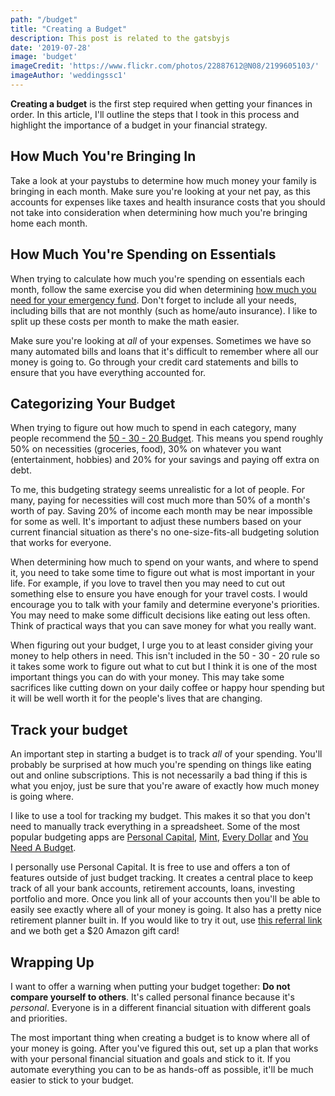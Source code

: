 ```yaml
---
path: "/budget"
title: "Creating a Budget"
description: This post is related to the gatsbyjs
date: '2019-07-28'
image: 'budget'
imageCredit: 'https://www.flickr.com/photos/22887612@N08/2199605103/'
imageAuthor: 'weddingssc1'
---
```

**Creating a budget** is the first step required when getting your finances in order. In this article, I'll outline the steps that I took in this process and highlight the importance of a budget in your financial strategy.

## How Much You're Bringing In
Take a look at your paystubs to determine how much money your family is bringing in each month. Make sure you're looking at your net pay, as this accounts for expenses like taxes and health insurance costs that you should not take into consideration when determining how much you're bringing home each month.

## How Much You're Spending on Essentials
When trying to calculate how much you're spending on essentials each month, follow the same exercise you did when determining [how much you need for your emergency fund](https://moneyfornoobs.com/emergencyFund). Don't forget to include all your needs, including bills that are not monthly (such as home/auto insurance). I like to split up these costs per month to make the math easier.

Make sure you're looking at *all* of your expenses. Sometimes we have so many automated bills and loans that it's difficult to remember where all our money is going to. Go through your credit card statements and bills to ensure that you have everything accounted for.

## Categorizing Your Budget

When trying to figure out how much to spend in each category, many people recommend the [50 - 30 - 20 Budget](https://www.nerdwallet.com/blog/finance/nerdwallet-budget-calculator/). This means you spend roughly 50% on necessities (groceries, food), 30% on whatever you want (entertainment, hobbies) and 20% for your savings and paying off extra on debt. 

To me, this budgeting strategy seems unrealistic for a lot of people. For many, paying for necessities will cost much more than 50% of a month's worth of pay. Saving 20% of income each month may be near impossible for some as well. It's important to adjust these numbers based on your current financial situation as there's no one-size-fits-all budgeting solution that works for everyone.

When determining how much to spend on your wants, and where to spend it, you need to take some time to figure out what is most important in your life. For example, if you love to travel then you may need to cut out something else to ensure you have enough for your travel costs. I would encourage you to talk with your family and determine everyone's priorities. You may need to make some difficult decisions like eating out less often. Think of practical ways that you can save money for what you really want.

When figuring out your budget, I urge you to at least consider giving your money to help others in need. This isn't included in the 50 - 30 - 20 rule so it takes some work to figure out what to cut but I think it is one of the most important things you can do with your money. This may take some sacrifices like cutting down on your daily coffee or happy hour spending but it will be well worth it for the people's lives that are changing.

## Track your budget
An important step in starting a budget is to track *all* of your spending. You'll probably be surprised at how much you're spending on things like eating out and online subscriptions. This is not necessarily a bad thing if this is what you enjoy, just be sure that you're aware of exactly how much money is going where.

I like to use a tool for tracking my budget. This makes it so that you don't need to manually track everything in a spreadsheet. Some of the most popular budgeting apps are [Personal Capital](https://www.personalcapital.com/), [Mint](https://www.mint.com/), [Every Dollar](https://www.everydollar.com/) and [You Need A Budget](https://www.youneedabudget.com/).

I personally use Personal Capital. It is free to use and offers a ton of features outside of just budget tracking. It creates a central place to keep track of all your bank accounts, retirement accounts, loans, investing portfolio and more. Once you link all of your accounts then you'll be able to easily see exactly where all of your money is going. It also has a pretty nice retirement planner built in. If you would like to try it out, use [this referral link](https://share.personalcapital.com/x/ELU5Zy) and we both get a $20 Amazon gift card!

## Wrapping Up
I want to offer a warning when putting your budget together: **Do not compare yourself to others**. It's called personal finance because it's *personal*. Everyone is in a different financial situation with different goals and priorities.

The most important thing when creating a budget is to know where all of your money is going. After you've figured this out, set up a plan that works with your personal financial situation and goals and stick to it. If you automate everything you can to be as hands-off as possible, it'll be much easier to stick to your budget.




